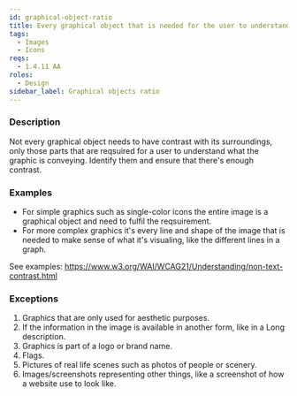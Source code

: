 ```yaml
---
id: graphical-object-ratio
title: Every graphical object that is needed for the user to understand the content must have a contrast ratio of at least 3:1 against adjacent color(s)
tags:
  - Images
  - Icons
reqs:
  - 1.4.11 AA
roles:
  - Design
sidebar_label: Graphical objects ratio
---
```


### Description

Not every graphical object needs to have contrast with its surroundings, only those parts that are reqsuired for a user to understand what the graphic is conveying. Identify them and ensure that there's enough contrast.

### Examples

- For simple graphics such as single-color icons the entire image is a graphical object and need to fulfil the reqsuirement.
- For more complex graphics it's every line and shape of the image that is needed to make sense of what it's visualing, like the different lines in a graph.

See examples: https://www.w3.org/WAI/WCAG21/Understanding/non-text-contrast.html

### Exceptions

1. Graphics that are only used for aesthetic purposes.
2. If the information in the image is available in another form, like in a Long description.
3. Graphics is part of a logo or brand name.
4. Flags.
5. Pictures of real life scenes such as photos of people or scenery.
6. Images/screenshots representing other things, like a screenshot of how a website use to look like.

